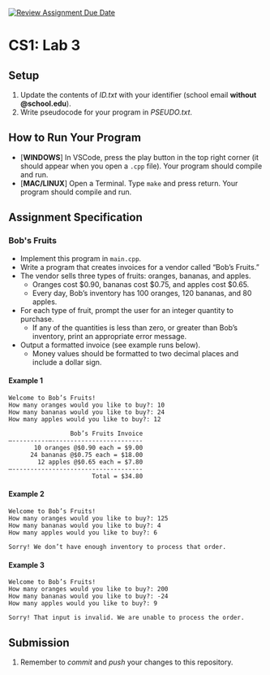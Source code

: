 [![Review Assignment Due Date](https://classroom.github.com/assets/deadline-readme-button-22041afd0340ce965d47ae6ef1cefeee28c7c493a6346c4f15d667ab976d596c.svg)](https://classroom.github.com/a/9bBrcX9C)
# CS1: Lab 3

## Setup
1. Update the contents of *ID.txt* with your identifier (school email **without @school.edu**).
2. Write pseudocode for your program in *PSEUDO.txt*.

## How to Run Your Program
* [**WINDOWS**] In VSCode, press the play button in the top right corner (it should appear when you open a `.cpp` file). Your program should compile and run.
* [**MAC/LINUX**] Open a Terminal. Type `make` and press return. Your program should compile and run.

## Assignment Specification
### Bob's Fruits
* Implement this program in `main.cpp`.
* Write a program that creates invoices for a vendor called “Bob’s Fruits.”
* The vendor sells three types of fruits: oranges, bananas, and apples.
   - Oranges cost $0.90, bananas cost $0.75, and apples cost $0.65.
   - Every day, Bob’s inventory has 100 oranges, 120 bananas, and 80 apples.
* For each type of fruit, prompt the user for an integer quantity to purchase.
   - If any of the quantities is less than zero, or greater than Bob’s inventory, print an appropriate error message.
* Output a formatted invoice (see example runs below).
   - Money values should be formatted to two decimal places and include a dollar sign.

#### Example 1
```
Welcome to Bob’s Fruits!
How many oranges would you like to buy?: 10
How many bananas would you like to buy?: 24
How many apples would you like to buy?: 12

                 Bob’s Fruits Invoice
—----------—-------------------------
       10 oranges @$0.90 each = $9.00
      24 bananas @$0.75 each = $18.00
        12 apples @$0.65 each = $7.80
—------------------------------------
                       Total = $34.80
```

#### Example 2
```
Welcome to Bob’s Fruits!
How many oranges would you like to buy?: 125
How many bananas would you like to buy?: 4
How many apples would you like to buy?: 6

Sorry! We don’t have enough inventory to process that order.
```

#### Example 3
```
Welcome to Bob’s Fruits!
How many oranges would you like to buy?: 200
How many bananas would you like to buy?: -24
How many apples would you like to buy?: 9

Sorry! That input is invalid. We are unable to process the order.
```

## Submission
1. Remember to *commit* and *push* your changes to this repository.
